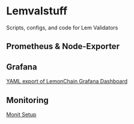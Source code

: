 # Lemvalstuff
Scripts, configs, and code for Lem Validators 

## Prometheus & Node-Exporter

## Grafana

[YAML export of LemonChain Grafana Dashboard](https://github.com/Vanderbuilt/Lemvalstuff/tree/main/grafana)

## Monitoring

[Monit Setup](https://github.com/Vanderbuilt/Lemvalstuff/tree/main/monit_files)
